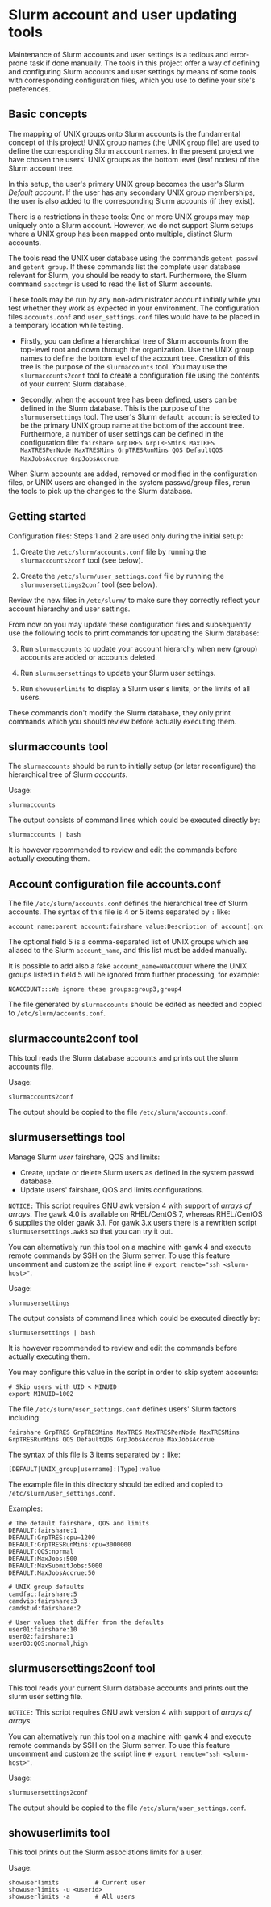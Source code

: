 Slurm account and user updating tools
=====================================

Maintenance of Slurm accounts and user settings is a tedious and error-prone task if done manually.
The tools in this project offer a way of defining and configuring Slurm accounts and user settings by means of 
some tools with corresponding configuration files, which you use to define your site's preferences.

Basic concepts
--------------

The mapping of UNIX groups onto Slurm accounts is the fundamental concept of this project!
UNIX group names (the UNIX ```group``` file) are used to define the corresponding Slurm account names.
In the present project we have chosen the users' UNIX groups as the bottom level (leaf nodes) of the Slurm account tree.

In this setup, the user's primary UNIX group becomes the user's Slurm *Default account*.
If the user has any secondary UNIX group memberships, the user is also added to the corresponding Slurm accounts (if they exist).

There is a restrictions in these tools:
One or more UNIX groups may map uniquely onto a Slurm account.
However, we do not support Slurm setups where a UNIX group has been mapped onto multiple, distinct Slurm accounts.

The tools read the UNIX user database using the commands ```getent passwd``` and ```getent group```.
If these commands list the complete user database relevant for Slurm, you should be ready to start.
Furthermore, the Slurm command ```sacctmgr``` is used to read the list of Slurm accounts.

These tools may be run by any non-administrator account initially while you test whether they work as expected in your environment.
The configuration files ```accounts.conf``` and ```user_settings.conf``` files would have to be placed in a temporary location while testing.

* Firstly, you can define a hierarchical tree of Slurm accounts from the top-level root and down through the organization.
Use the UNIX group names to define the bottom level of the account tree.
Creation of this tree is the purpose of the ```slurmaccounts``` tool.
You may use the ```slurmaccounts2conf``` tool to create a configuration file using the contents of your current Slurm database.

* Secondly, when the account tree has been defined, users can be defined in the Slurm database.
This is the purpose of the ```slurmusersettings``` tool.
The user's Slurm ```default account``` is selected to be the primary UNIX group name at the bottom of the account tree.
Furthermore, a number of user settings can be defined in the configuration file:
```fairshare GrpTRES GrpTRESMins MaxTRES MaxTRESPerNode MaxTRESMins GrpTRESRunMins QOS DefaultQOS MaxJobsAccrue GrpJobsAccrue```.

When Slurm accounts are added, removed or modified in the configuration files, or UNIX users are changed in the system passwd/group files,
rerun the tools to pick up the changes to the Slurm database.

Getting started
---------------

Configuration files: Steps 1 and 2 are used only during the initial setup:

1. Create the ```/etc/slurm/accounts.conf``` file by running the ```slurmaccounts2conf``` tool (see below).

2. Create the ```/etc/slurm/user_settings.conf``` file by running the ```slurmusersettings2conf``` tool (see below).

Review the new files in ```/etc/slurm/``` to make sure they correctly reflect your account hierarchy and user settings.

From now on you may update these configuration files and subsequently use the following tools to print commands for updating the Slurm database:

3. Run ```slurmaccounts``` to update your account hierarchy when new (group) accounts are added or accounts deleted.

4. Run ```slurmusersettings``` to update your Slurm user settings.

5. Run ```showuserlimits``` to display a Slurm user's limits, or the limits of all users.

These commands don't modify the Slurm database, they only print commands which you should review before actually executing them.

slurmaccounts tool
------------------

The ```slurmaccounts``` should be run to initially setup (or later reconfigure) the
hierarchical tree of Slurm *accounts*.

Usage:

```
slurmaccounts
```

The output consists of command lines which could be executed directly by:

```
slurmaccounts | bash
```
It is however recommended to review and edit the commands before actually executing them.

Account configuration file accounts.conf
----------------------------------------

The file ```/etc/slurm/accounts.conf``` defines the hierarchical tree of Slurm accounts.
The syntax of this file is 4 or 5 items separated by ```:``` like:

```
account_name:parent_account:fairshare_value:Description_of_account[:group1[,group2]...]
```

The optional field 5 is a comma-separated list of UNIX groups which are aliased to the Slurm ```account_name```,
and this list must be added manually.

It is possible to add also a fake ```account_name=NOACCOUNT``` where the UNIX groups listed in field 5 will be ignored from further processing,
for example:

```
NOACCOUNT:::We ignore these groups:group3,group4
```

The file generated by ```slurmaccounts``` should be edited as needed and copied to ```/etc/slurm/accounts.conf```.

slurmaccounts2conf tool
-----------------------

This tool reads the Slurm database accounts and prints out the slurm accounts file.

Usage:

```
slurmaccounts2conf
```

The output should be copied to the file ```/etc/slurm/accounts.conf```.

slurmusersettings tool
----------------------

Manage Slurm *user* fairshare, QOS and limits:

* Create, update or delete Slurm users as defined in the system passwd database.
* Update users' fairshare, QOS and limits configurations.

```NOTICE:``` This script requires GNU awk version 4 with support of *arrays of arrays*.
The gawk 4.0 is available on RHEL/CentOS 7, whereas RHEL/CentOS 6 supplies the older gawk 3.1.
For gawk 3.x users there is a rewritten script ```slurmusersettings.awk3``` so that you can try it out.

You can alternatively run this tool on a machine with gawk 4 and execute remote commands by SSH on the Slurm server.
To use this feature uncomment and customize the script line ```# export remote="ssh <slurm-host>"```.

Usage:

```
slurmusersettings
```

The output consists of command lines which could be executed directly by:

```
slurmusersettings | bash
```
It is however recommended to review and edit the commands before actually executing them.

You may configure this value in the script in order to skip system accounts:

```
# Skip users with UID < MINUID
export MINUID=1002
```

The file ```/etc/slurm/user_settings.conf``` defines users' Slurm factors including:

```
fairshare GrpTRES GrpTRESMins MaxTRES MaxTRESPerNode MaxTRESMins GrpTRESRunMins QOS DefaultQOS GrpJobsAccrue MaxJobsAccrue
```

The syntax of this file is 3 items separated by ```:``` like:

```
[DEFAULT|UNIX_group|username]:[Type]:value
```

The example file in this directory should be edited and copied to ```/etc/slurm/user_settings.conf```.

Examples:

```
# The default fairshare, QOS and limits
DEFAULT:fairshare:1
DEFAULT:GrpTRES:cpu=1200
DEFAULT:GrpTRESRunMins:cpu=3000000
DEFAULT:QOS:normal
DEFAULT:MaxJobs:500
DEFAULT:MaxSubmitJobs:5000
DEFAULT:MaxJobsAccrue:50

# UNIX group defaults
camdfac:fairshare:5
camdvip:fairshare:3
camdstud:fairshare:2

# User values that differ from the defaults
user01:fairshare:10
user02:fairshare:1
user03:QOS:normal,high
```

slurmusersettings2conf tool
---------------------------

This tool reads your current Slurm database accounts and prints out the slurm user setting file.

```NOTICE:``` This script requires GNU awk version 4 with support of *arrays of arrays*.

You can alternatively run this tool on a machine with gawk 4 and execute remote commands by SSH on the Slurm server.
To use this feature uncomment and customize the script line ```# export remote="ssh <slurm-host>"```.

Usage:

```
slurmusersettings2conf
```

The output should be copied to the file ```/etc/slurm/user_settings.conf```.

showuserlimits tool
-------------------

This tool prints out the Slurm associations limits for a user.

Usage:

```
showuserlimits			# Current user
showuserlimits -u <userid>
showuserlimits -a		# All users
```
